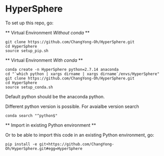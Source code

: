# HyperSphere

To set up this repo, go:

** Virtual Environment _Without conda_ **

```
git clone https://github.com/ChangYong-Oh/HyperSphere.git
cd HyperSphere
source setup_pip.sh
```

** Virtual Environment _With conda_ **

```
conda create -n HyperSphere python=2.7.14 anaconda
cd "`which python | xargs dirname | xargs dirname`/envs/HyperSphere"
git clone https://github.com/ChangYong-Oh/HyperSphere.git
cd HyperSphere
source setup_conda.sh
```

Default python should be the anaconda python.

Different python version is possible. For avaialbe version search
```
conda search "^python$"
```

** Import in existing Python environment **


Or to be able to import this code in an existing Python environment, go:

```
pip install -e git+https://github.com/ChangYong-Oh/HyperSphere.git#egg=HyperSphere
```

